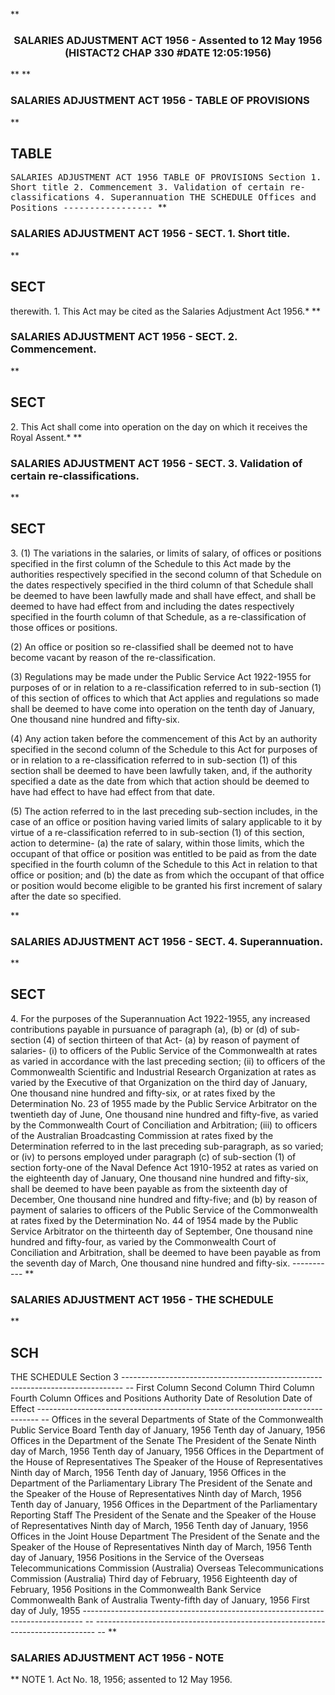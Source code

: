 **<b>

### <center><name>SALARIES ADJUSTMENT ACT 1956 - Assented to 12 May 1956 (HISTACT2 CHAP 330 #DATE 12:05:1956) </name></center>
</b>** 
**<b>

### <name>SALARIES ADJUSTMENT ACT 1956 - TABLE OF PROVISIONS </name>
</b>** 

## TABLE
<tables> <tt><lf>                         SALARIES  ADJUSTMENT  ACT  1956<lf> <lf>                              TABLE  OF  PROVISIONS<lf> Section<lf>   1\.        Short title<lf>   2\.        Commencement<lf>   3\.        Validation of certain re-classifications<lf>   4\.        Superannuation<lf> <lf>                                  THE  SCHEDULE<lf> <lf>                              Offices and Positions<lf> <lf>                                -----------------<lf> </lf></lf></lf></lf></lf></lf></lf></lf></lf></lf></lf></lf></lf></lf></lf></tt></tables>
**<b>

### <name>SALARIES ADJUSTMENT ACT 1956 - SECT. 1\. Short title. </name>
</b>** 

## SECT
<sect> therewith.<lf>   1\. This Act may be cited as the Salaries Adjustment Act 1956.*<lf> </lf></lf></sect>
**<b>

### <name>SALARIES ADJUSTMENT ACT 1956 - SECT. 2\. Commencement. </name>
</b>** 

## SECT
<sect>   2\. This Act shall come into operation on the day on which it receives the Royal Assent.*<lf> </lf></sect>
**<b>

### <name>SALARIES ADJUSTMENT ACT 1956 - SECT. 3\. Validation of certain re-classifications. </name>
</b>** 

## SECT
<sect>   3\. (1) The variations in the salaries, or limits of salary, of offices or positions specified in the first column of the Schedule to this Act made by the authorities respectively specified in the second column of that Schedule on the dates respectively specified in the third column of that Schedule shall be deemed to have been lawfully made and shall have effect, and shall be deemed to have had effect from and including the dates respectively specified in the fourth column of that Schedule, as a re-classification of those offices or positions.<lf> 

  (2) An office or position so re-classified shall be deemed not to have become vacant by reason of the re-classification.<lf> <p>  (3) Regulations may be made under the Public Service Act 1922-1955 for purposes of or in relation to a re-classification referred to in sub-section (1) of this section of offices to which that Act applies and regulations so made shall be deemed to have come into operation on the tenth day of January, One thousand nine hundred and fifty-six.<lf> <p>  (4) Any action taken before the commencement of this Act by an authority specified in the second column of the Schedule to this Act for purposes of or in relation to a re-classification referred to in sub-section (1) of this section shall be deemed to have been lawfully taken, and, if the authority specified a date as the date from which that action should be deemed to have had effect to have had effect from that date.<lf> <p>  (5) The action referred to in the last preceding sub-section includes, in the case of an office or position having varied limits of salary applicable to it by virtue of a re-classification referred to in sub-section (1) of this section, action to determine-<lf> <lf>   (a)  the rate of salary, within those limits, which the occupant of that office or position was entitled to be paid as from the date specified in the fourth column of the Schedule to this Act in relation to that office or position; and<lf> <lf>   (b)  the date as from which the occupant of that office or position would become eligible to be granted his first increment of salary after the date so specified.<lf> </lf></lf></lf></lf></lf></p></lf></p></lf></p></lf>
</lf></sect>
**<b>

### <name>SALARIES ADJUSTMENT ACT 1956 - SECT. 4\. Superannuation. </name>
</b>** 

## SECT
<sect>   4\. For the purposes of the Superannuation Act 1922-1955, any increased contributions payable in pursuance of paragraph (a), (b) or (d) of sub-section (4) of section thirteen of that Act-<lf> <lf>   (a)  by reason of payment of salaries-<lf> <lf>       (i)  to officers of the Public Service of the Commonwealth at rates as varied in accordance with the last preceding section;<lf> <lf>      (ii)  to officers of the Commonwealth Scientific and Industrial Research Organization at rates as varied by the Executive of that Organization on the third day of January, One thousand nine hundred and fifty-six, or at rates fixed by the Determination No. 23 of 1955 made by the Public Service Arbitrator on the twentieth day of June, One thousand nine hundred and fifty-five, as varied by the Commonwealth Court of Conciliation and Arbitration;<lf> <lf>      (iii)  to officers of the Australian Broadcasting Commission at rates fixed by the Determination referred to in the last preceding sub-paragraph, as so varied; or<lf> <lf>      (iv)  to persons employed under paragraph (c) of sub-section (1) of section forty-one of the Naval Defence Act 1910-1952 at rates as varied on the eighteenth day of January, One thousand nine hundred and fifty-six,<lf> <lf>     shall be deemed to have been payable as from the sixteenth day of December, One thousand nine hundred and fifty-five; and<lf> <lf>   (b)  by reason of payment of salaries to officers of the Public Service of the Commonwealth at rates fixed by the Determination No. 44 of 1954 made by the Public Service Arbitrator on the thirteenth day of September, One thousand nine hundred and fifty-four, as varied by the Commonwealth Court of Conciliation and Arbitration, shall be deemed to have been payable as from the seventh day of March, One thousand nine hundred and fifty-six.<lf> <lf>                                   -----------<lf> </lf></lf></lf></lf></lf></lf></lf></lf></lf></lf></lf></lf></lf></lf></lf></lf></lf></sect>
**<b>

### <name>SALARIES ADJUSTMENT ACT 1956 - THE SCHEDULE </name>
</b>** 

## SCH
<sch> <lf>                                  THE  SCHEDULE<lf>                                                                        Section 3 <lf> ------------------------------------------------------------------------------ -- <lf> First Column            Second Column          Third Column       Fourth Column <lf> Offices and Positions               Authority              Date of<lf>                                                Resolution         Date of Effect ------------------------------------------------------------------------------ -- <lf> Offices in the several Departments of State of the Commonwealth Public Service Board   Tenth day of<lf>                                                 January, 1956     Tenth day of<lf>                                                                    January, 1956 Offices in the Department of the Senate                  The President of the<lf>                         Senate                 Ninth day of<lf>                                                 March, 1956       Tenth day of<lf>                                                                    January, 1956 Offices in the Department of the House of Representatives         The Speaker of the<lf>                         House of<lf>                         Representatives        Ninth day of<lf>                                                 March, 1956       Tenth day of<lf>                                                                    January, 1956 Offices in the Department of the Parliamentary Library The President of the<lf>                         Senate and the<lf>                         Speaker of the House<lf>                         of Representatives     Ninth day of<lf>                                                 March, 1956       Tenth day of<lf>                                                                    January, 1956 Offices in the Department of the Parliamentary Reporting Staff The President of the<lf>                         Senate and the<lf>                         Speaker of the House<lf>                         of Representatives     Ninth day of<lf>                                                 March, 1956       Tenth day of<lf>                                                                    January, 1956 Offices in the Joint House Department        The President of the<lf>                         Senate and the<lf>                         Speaker of the House<lf>                         of Representatives     Ninth day of<lf>                                                 March, 1956       Tenth day of<lf>                                                                    January, 1956 Positions in the Service of the Overseas Telecommunications Commission (Australia)             Overseas<lf>                         Telecommunications<lf>                         Commission<lf>                         (Australia)            Third day of<lf>                                                 February, 1956    Eighteenth day <lf>                                                                   of February,<lf>                                                                   1956 Positions in the Commonwealth Bank Service                 Commonwealth Bank of<lf>                         Australia              Twenty-fifth day<lf>                                                of<lf>                                                 January, 1956     First day of<lf>                                                                    July, 1955 ------------------------------------------------------------------------------ -- <lf> ------------------------------------------------------------------------------ -- <lf> </lf></lf></lf></lf></lf></lf></lf></lf></lf></lf></lf></lf></lf></lf></lf></lf></lf></lf></lf></lf></lf></lf></lf></lf></lf></lf></lf></lf></lf></lf></lf></lf></lf></lf></lf></lf></lf></lf></lf></lf></lf></lf></lf></sch>
**<b>

### <name>SALARIES ADJUSTMENT ACT 1956 - NOTE </name>
</b>** <lf>                                       NOTE<lf> 1\.  Act No. 18, 1956; assented to 12 May 1956\. </lf></lf>
